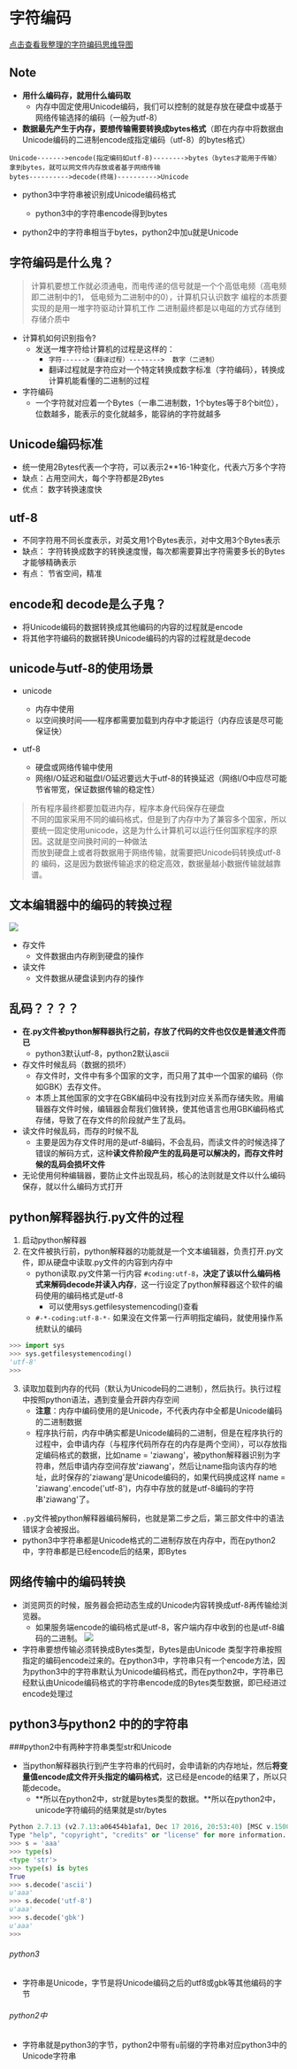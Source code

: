 # 字符编码

[点击查看我整理的字符编码思维导图](https://github.com/ZiaWang/Hello/blob/master/picture/character_encoding.png?raw=true)

## Note
- **用什么编码存，就用什么编码取**
	- 内存中固定使用Unicode编码，我们可以控制的就是存放在硬盘中或基于网络传输选择的编码（一般为utf-8）
- **数据最先产生于内存，要想传输需要转换成bytes格式**（即在内存中将数据由Unicode编码的二进制encode成指定编码（utf-8）的bytes格式）


```
Unicode------->encode(指定编码如utf-8)-------->bytes（bytes才能用于传输）
拿到bytes，就可以网文件内存放或者基于网络传输
bytes---------->decode(终端)---------->Unicode
```

- python3中字符串被识别成Unicode编码格式
	- python3中的字符串encode得到bytes

- python2中的字符串相当于bytes，python2中加u就是Unicode
	 

## 字符编码是什么鬼？
> 计算机要想工作就必须通电，而电传递的信号就是一个个高低电频（高电频即二进制中的1， 低电频为二进制中的0），计算机只认识数字
> 编程的本质要实现的是用一堆字符驱动计算机工作
> 二进制最终都是以电磁的方式存储到存储介质中

- 计算机如何识别指令?
	- 发送一堆字符给计算机的过程是这样的：
		- `字符------>（翻译过程）-------->  数字（二进制）`
		- 翻译过程就是字符应对一个特定转换成数字标准（字符编码），转换成计算机能看懂的二进制的过程
- 字符编码
	- 一个字符就对应着一个Bytes（一串二进制数，1个bytes等于8个bit位），位数越多，能表示的变化就越多，能容纳的字符就越多


## Unicode编码标准
- 统一使用2Bytes代表一个字符，可以表示2**16-1种变化，代表六万多个字符
- 缺点：占用空间大，每个字符都是2Bytes
- 优点： 数字转换速度快

## utf-8
- 不同字符用不同长度表示，对英文用1个Bytes表示，对中文用3个Bytes表示
- 缺点： 字符转换成数字的转换速度慢，每次都需要算出字符需要多长的Bytes才能够精确表示
- 有点： 节省空间，精准



## encode和 decode是么子鬼？
- 将Unicode编码的数据转换成其他编码的内容的过程就是encode
- 将其他字符编码的数据转换Unicode编码的内容的过程就是decode


## unicode与utf-8的使用场景
- unicode
	- 内存中使用
	- 以空间换时间——程序都需要加载到内存中才能运行（内存应该是尽可能保证快）

- utf-8
	- 硬盘或网络传输中使用
	- 网络I/O延迟和磁盘I/O延迟要远大于utf-8的转换延迟（网络I/O中应尽可能节省带宽，保证数据传输的稳定性）


> 所有程序最终都要加载进内存，程序本身代码保存在硬盘   
> 不同的国家采用不同的编码格式，但是到了内存中为了兼容多个国家，所以要统一固定使用unicode，这是为什么计算机可以运行任何国家程序的原因。这就是空间换时间的一种做法     
> 而放到硬盘上或者将数据用于网络传输，就需要把Unicode码转换成utf-8的 编码，这是因为数据传输追求的稳定高效，数据量越小数据传输就越靠谱。
 
## 文本编辑器中的编码的转换过程
![](http://https://github.com/ZiaWang/img/blob/master/%E6%96%87%E6%9C%AC%E7%BC%96%E8%BE%91%E5%99%A8%E7%9A%84%E7%BC%96%E7%A0%81%E8%BD%AC%E6%8D%A2.png?raw=true)
- 存文件
	- 文件数据由内存刷到硬盘的操作
- 读文件
	- 文件数据从硬盘读到内存的操作

## 乱码？？？？
- **在.py文件被python解释器执行之前，存放了代码的文件也仅仅是普通文件而已**
	- python3默认utf-8，python2默认ascii
- 存文件时候乱码（数据的损坏）
	- 存文件时，文件中有多个国家的文字，而只用了其中一个国家的编码（你如GBK）去存文件。
	- 本质上其他国家的文字在GBK编码中没有找到对应关系而存储失败。用编辑器存文件时候，编辑器会帮我们做转换，使其他语言也用GBK编码格式存储，导致了在存文件的阶段就产生了乱码。
- 读文件时候乱码，而存的时候不乱
	- 主要是因为存文件时用的是utf-8编码，不会乱码，而读文件的时候选择了错误的解码方式，这种**读文件阶段产生的乱码是可以解决的，而存文件时候的乱码会损坏文件**
- 无论使用何种编辑器，要防止文件出现乱码，核心的法则就是文件以什么编码保存，就以什么编码方式打开

## python解释器执行.py文件的过程
1. 启动python解释器
2. 在文件被执行前，python解释器的功能就是一个文本编辑器，负责打开.py文件，即从硬盘中读取.py文件的内容到内存中
	- python读取.py文件第一行内容 `#coding:utf-8`，**决定了该以什么编码格式来解码decode并读入内存**，这一行设定了python解释器这个软件的编码使用的编码格式是utf-8
		- 可以使用sys.getfilesystemencoding()查看
	- `#-*-coding:utf-8-*-`   如果没在文件第一行声明指定编码，就使用操作系统默认的编码


```python
>>> import sys
>>> sys.getfilesystemencoding()
'utf-8'
>>> 
```


3. 读取加载到内存的代码（默认为Unicode码的二进制），然后执行。执行过程中按照python语法，遇到变量会开辟内存空间
	- **注意**：内存中编码使用的是Unicode，不代表内存中全都是Unicode编码的二进制数据
	- 程序执行前，内存中确实都是Unicode编码的二进制，但是在程序执行的过程中，会申请内存（与程序代码所存在的内存是两个空间），可以存放指定编码格式的数据，比如name = 'ziawang'，被python解释器识别为字符串，然后申请内存空间存放'ziawang'，然后让name指向该内存的地址，此时保存的'ziawang'是Unicode编码的，如果代码换成这样  name = 'ziawang'.encode('utf-8')，内存中存放的就是utf-8编码的字符串'ziawang'了。
- `.py`文件被python解释器编码解码，也就是第二步之后，第三部文件中的语法错误才会被报出。
- python3中字符串都是Unicode格式的二进制存放在内存中，而在python2中，字符串都是已经encode后的结果，即Bytes


## 网络传输中的编码转换
- 浏览网页的时候，服务器会把动态生成的Unicode内容转换成utf-8再传输给浏览器。
	- 如果服务端encode的编码格式是utf-8，客户端内存中收到的也是utf-8编码的二进制。
![](http://https://github.com/ZiaWang/img/blob/master/%E7%BD%91%E7%BB%9C%E4%BC%A0%E8%BE%93%E4%B8%AD%E7%BC%96%E7%A0%81%E8%BD%AC%E6%8D%A2.png?raw=true)
- 字符串要想传输必须转换成Bytes类型，Bytes是由Unicode 类型字符串按照指定的编码encode过来的。在python3中，字符串只有一个encode方法，因为python3中的字符串默认为Unicode编码格式，而在python2中，字符串已经默认由Unicode编码格式的字符串encode成的Bytes类型数据，即已经进过encode处理过

## python3与python2 中的的字符串
###python2中有两种字符串类型str和Unicode
- 当python解释器执行到产生字符串的代码时，会申请新的内存地址，然后**将变量值encode成文件开头指定的编码格式**，这已经是encode的结果了，所以只能decode。
	- **所以在python2中，str就是bytes类型的数据。**所以在python2中，unicode字符编码的结果就是str/bytes

```python
Python 2.7.13 (v2.7.13:a06454b1afa1, Dec 17 2016, 20:53:40) [MSC v.1500 64 bit (AMD64)] on win32
Type "help", "copyright", "credits" or "license" for more information.
>>> s = 'aaa'
>>> type(s)
<type 'str'>
>>> type(s) is bytes
True
>>> s.decode('ascii')
u'aaa'
>>> s.decode('utf-8')
u'aaa'
>>> s.decode('gbk')
u'aaa'
>>>

```


###### python3
- 字符串是Unicode，字节是将Unicode编码之后的utf8或gbk等其他编码的字节 
	
###### python2中
- 字符串就是python3的字节，python2中带有`u`前缀的字符串对应python3中的Unicode字符串



